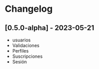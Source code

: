 # Changelog

## [0.5.0-alpha] - 2023-05-21
- usuarios
- Validaciones
- Perfiles
- Suscripciones
- Sesión

